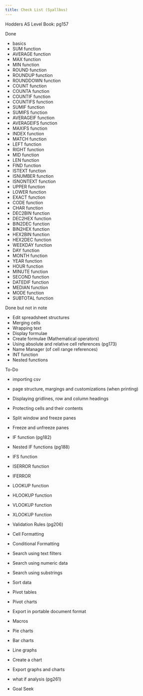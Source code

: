 ```yaml
---
title: Check List (Syallbus)
---
```


Hodders AS Level Book: pg157

Done

- basics
- SUM function
- AVERAGE function
- MAX function
- MIN function
- ROUND function
- ROUNDUP function
- ROUNDDOWN function
- COUNT function
- COUNTA function
- COUNTIF function
- COUNTIFS function
- SUMIF function
- SUMIFS function
- AVERAGEIF function
- AVERAGEIFS function
- MAXIFS function
- INDEX function
- MATCH function
- LEFT function
- RIGHT function
- MID function
- LEN function
- FIND function
- ISTEXT function
- ISNUMBER function
- ISNONTEXT function
- UPPER function
- LOWER function
- EXACT function
- CODE function
- CHAR function
- DEC2BIN function
- DEC2HEX function
- BIN2DEC function
- BIN2HEX function
- HEX2BIN function
- HEX2DEC function
- WEEKDAY function
- DAY function
- MONTH function
- YEAR function
- HOUR function
- MINUTE function
- SECOND function
- DATEDIF function
- MEDIAN function
- MODE function
- SUBTOTAL function


Done but not in note

- Edit spreadsheet structures
- Merging cells
- Wrapping text
- Display formulae
- Create formulae (Mathematical operators)
- Using absolute and relative cell references (pg173)
- Name Manager (of cell range references)
- INT function
- Nested functions

To-Do

- importing csv
- page structure, margings and customizations (when printing)
- Displaying gridlines, row and column headings
- Protecting cells and their contents
- Split window and freeze panes
- Freeze and unfreeze panes

- IF function (pg182)
- Nested IF functions (pg188)
- IFS function
- ISERROR function
- IFERROR 


- LOOKUP function
- HLOOKUP function
- VLOOKUP function
- XLOOKUP function







- Validation Rules (pg206)
- Cell Formatting
- Conditional Formatting
- Search using text filters
- Search using numeric data
- Search using substrings
- Sort data
- Pivot tables
- Pivot charts
- Export in portable document format
- Macros
- Pie charts
- Bar charts
- Line graphs
- Create a chart
- Export graphs and charts
- what if analysis (pg261)
- Goal Seek




